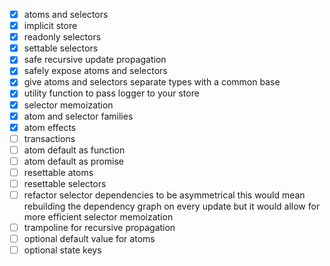 - [x] atoms and selectors
- [x] implicit store
- [x] readonly selectors
- [x] settable selectors
- [x] safe recursive update propagation
- [x] safely expose atoms and selectors
- [x] give atoms and selectors separate types with a common base
- [x] utility function to pass logger to your store
- [x] selector memoization
- [x] atom and selector families
- [x] atom effects
- [ ] transactions
- [ ] atom default as function
- [ ] atom default as promise
- [ ] resettable atoms
- [ ] resettable selectors
- [ ] refactor selector dependencies to be asymmetrical
      this would mean rebuilding the dependency graph on every update
      but it would allow for more efficient selector memoization
- [ ] trampoline for recursive propagation
- [ ] optional default value for atoms
- [ ] optional state keys